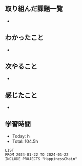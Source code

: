 ## 取り組んだ課題一覧
- 
## わかったこと
- 
## 次やること
- 
## 感じたこと
- 
## 学習時間
- Today: h
- Total: 104.5h

```toggl
LIST
FROM 2024-01-22 TO 2024-01-22
INCLUDE PROJECTS "HappinessChain"
```